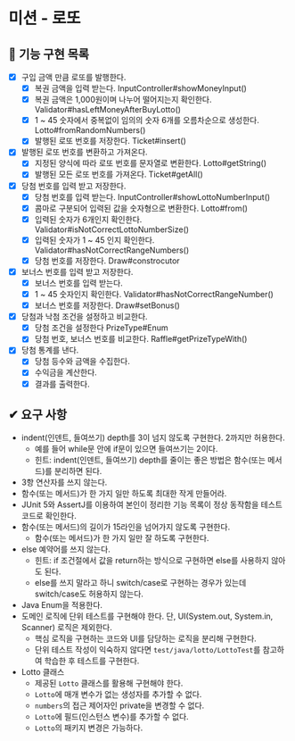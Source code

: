# 미션 - 로또
## 🚧 기능 구현 목록
- [x] 구입 금액 만큼 로또를 발행한다.
  - [x] 복권 금액을 입력 받는다. InputController#showMoneyInput() 
  - [x] 복권 금액은 1,000원이며 나누어 떨어지는지 확인한다. Validator#hasLeftMoneyAfterBuyLotto()
  - [x] 1 ~ 45 숫자에서 중복없이 임의의 숫자 6개를 오름차순으로 생성한다. Lotto#fromRandomNumbers()
  - [x] 발행된 로또 번호를 저장한다. Ticket#insert()
- [x] 발행된 로또 번호를 변환하고 가져온다.
  - [x] 지정된 양식에 따라 로또 번호를 문자열로 변환한다. Lotto#getString()
  - [x] 발행된 모든 로또 번호를 가져온다. Ticket#getAll()
- [x] 당첨 번호를 입력 받고 저장한다.
  - [x] 당첨 번호를 입력 받는다. InputController#showLottoNumberInput()
  - [x] 콤마로 구분되어 입력된 값을 숫자형으로 변환한다. Lotto#from()
  - [x] 입력된 숫자가 6개인지 확인한다. Validator#isNotCorrectLottoNumberSize()
  - [x] 입력된 숫자가 1 ~ 45 인지 확인한다. Validator#hasNotCorrectRangeNumbers()
  - [x] 당첨 번호를 저장한다. Draw#constrocutor
- [x] 보너스 번호를 입력 받고 저장한다.
  - [x] 보너스 번호를 입력 받는다.
  - [x] 1 ~ 45 숫자인지 확인한다. Validator#hasNotCorrectRangeNumber()
  - [x] 보너스 번호를 저장한다. Draw#setBonus()
- [x] 당첨과 낙첨 조건을 설정하고 비교한다.
  - [x] 당첨 조건을 설정한다 PrizeType#Enum
  - [x] 당첨 번호, 보너스 번호를 비교한다. Raffle#getPrizeTypeWith()
- [x] 당첨 통계를 낸다.
  - [x] 당첨 등수와 금액을 수집한다.
  - [x] 수익금을 계산한다.
  - [x] 결과를 출력한다.

## ✔ 요구 사항
- indent(인덴트, 들여쓰기) depth를 3이 넘지 않도록 구현한다. 2까지만 허용한다.
  - 예를 들어 while문 안에 if문이 있으면 들여쓰기는 2이다.
  - 힌트: indent(인덴트, 들여쓰기) depth를 줄이는 좋은 방법은 함수(또는 메서드)를 분리하면 된다.
- 3항 연산자를 쓰지 않는다.
- 함수(또는 메서드)가 한 가지 일만 하도록 최대한 작게 만들어라.
- JUnit 5와 AssertJ를 이용하여 본인이 정리한 기능 목록이 정상 동작함을 테스트 코드로 확인한다.
- 함수(또는 메서드)의 길이가 15라인을 넘어가지 않도록 구현한다.
  - 함수(또는 메서드)가 한 가지 일만 잘 하도록 구현한다.
- else 예약어를 쓰지 않는다.
  - 힌트: if 조건절에서 값을 return하는 방식으로 구현하면 else를 사용하지 않아도 된다.
  - else를 쓰지 말라고 하니 switch/case로 구현하는 경우가 있는데 switch/case도 허용하지 않는다.
- Java Enum을 적용한다.
- 도메인 로직에 단위 테스트를 구현해야 한다. 단, UI(System.out, System.in, Scanner) 로직은 제외한다.
  - 핵심 로직을 구현하는 코드와 UI를 담당하는 로직을 분리해 구현한다.
  - 단위 테스트 작성이 익숙하지 않다면 `test/java/lotto/LottoTest`를 참고하여 학습한 후 테스트를 구현한다.
- Lotto 클래스
  - 제공된 `Lotto` 클래스를 활용해 구현해야 한다.
  - `Lotto`에 매개 변수가 없는 생성자를 추가할 수 없다.
  - `numbers`의 접근 제어자인 private을 변경할 수 없다.
  - `Lotto`에 필드(인스턴스 변수)를 추가할 수 없다.
  - `Lotto`의 패키지 변경은 가능하다.